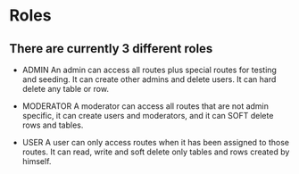 # Roles

## There are currently 3 different roles

- ADMIN
  An admin can access all routes plus special routes for testing and seeding. It can create other admins and delete users. It can hard delete any table or row.

- MODERATOR
  A moderator can access all routes that are not admin specific, it can create users and moderators, and it can SOFT delete rows and tables.

- USER
  A user can only access routes when it has been assigned to those routes. It can read, write and soft delete only tables and rows created by himself.
